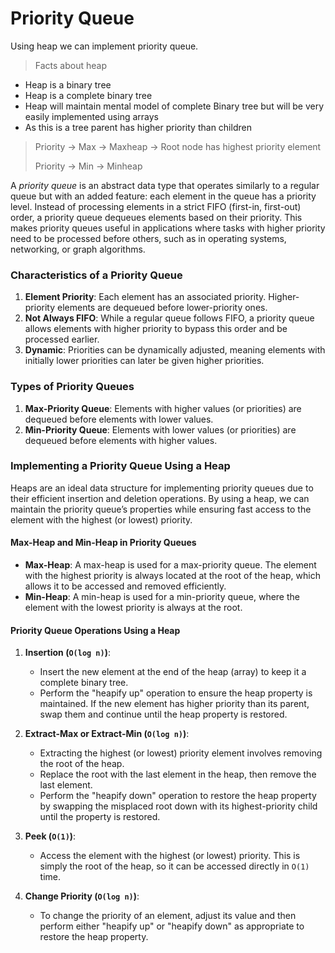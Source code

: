 # Priority Queue

Using heap we can implement priority queue.

> Facts about heap

- Heap is a binary tree
- Heap is a complete binary tree
- Heap will maintain mental model of complete Binary tree but will be very easily implemented using arrays
- As this is a tree parent has higher priority than children

> Priority -> Max -> Maxheap -> Root node has highest priority element
>
> Priority -> Min -> Minheap

A *priority queue* is an abstract data type that operates similarly to a regular queue but with an added feature: each element in the queue has a priority level. Instead of processing elements in a strict FIFO (first-in, first-out) order, a priority queue dequeues elements based on their priority. This makes priority queues useful in applications where tasks with higher priority need to be processed before others, such as in operating systems, networking, or graph algorithms.

### Characteristics of a Priority Queue

1. **Element Priority**: Each element has an associated priority. Higher-priority elements are dequeued before lower-priority ones.
2. **Not Always FIFO**: While a regular queue follows FIFO, a priority queue allows elements with higher priority to bypass this order and be processed earlier.
3. **Dynamic**: Priorities can be dynamically adjusted, meaning elements with initially lower priorities can later be given higher priorities.

### Types of Priority Queues

1. **Max-Priority Queue**: Elements with higher values (or priorities) are dequeued before elements with lower values.
2. **Min-Priority Queue**: Elements with lower values (or priorities) are dequeued before elements with higher values.

### Implementing a Priority Queue Using a Heap

Heaps are an ideal data structure for implementing priority queues due to their efficient insertion and deletion operations. By using a heap, we can maintain the priority queue’s properties while ensuring fast access to the element with the highest (or lowest) priority.

#### Max-Heap and Min-Heap in Priority Queues

* **Max-Heap**: A max-heap is used for a max-priority queue. The element with the highest priority is always located at the root of the heap, which allows it to be accessed and removed efficiently.
* **Min-Heap**: A min-heap is used for a min-priority queue, where the element with the lowest priority is always at the root.

#### Priority Queue Operations Using a Heap

1. **Insertion (`O(log n)`)**:

   * Insert the new element at the end of the heap (array) to keep it a complete binary tree.
   * Perform the "heapify up" operation to ensure the heap property is maintained. If the new element has higher priority than its parent, swap them and continue until the heap property is restored.
2. **Extract-Max or Extract-Min (`O(log n)`)**:

   * Extracting the highest (or lowest) priority element involves removing the root of the heap.
   * Replace the root with the last element in the heap, then remove the last element.
   * Perform the "heapify down" operation to restore the heap property by swapping the misplaced root down with its highest-priority child until the property is restored.
3. **Peek (`O(1)`)**:

   * Access the element with the highest (or lowest) priority. This is simply the root of the heap, so it can be accessed directly in `O(1)` time.
4. **Change Priority (`O(log n)`)**:

   * To change the priority of an element, adjust its value and then perform either "heapify up" or "heapify down" as appropriate to restore the heap property.
